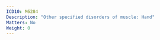 ```yaml
---
ICD10: M6284
Description: "Other specified disorders of muscle: Hand"
Matters: No
Weight: 0
---
```


